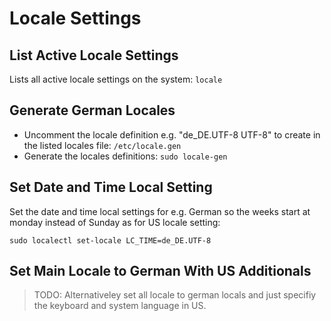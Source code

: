 # Locale Settings

## List Active Locale Settings

Lists all active locale settings on the system: ```locale```

## Generate German Locales

* Uncomment the locale definition e.g. "de_DE.UTF-8 UTF-8" to create in the listed locales file: ```/etc/locale.gen```
* Generate the locales definitions: ```sudo locale-gen```

## Set Date and Time Local Setting

Set the date and time local settings for e.g. German so the weeks start at monday instead of Sunday as for US locale setting:

```sudo localectl set-locale LC_TIME=de_DE.UTF-8```

## Set Main Locale to German With US Additionals

> TODO: Alternativeley set all locale to german locals and just specifiy the keyboard and system language in US.
